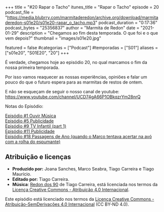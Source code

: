 +++
title = "#20 Rapar o Tacho"
itunes_title = "Rapar o Tacho"
episode = 20
podcast_file = "https://media.blubrry.com/marmitaderedon/archive.org/download/marmitaderedon-s01e20/s01e20-rapar_o_tacho.mp3"
podcast_duration = "0:17:36"
podcast_bytes = "25356837"
author = "Marmita de Redon"
date = "2021-01-29"
description = "Chegamos ao fim desta temporada. O que foi e o que vem depois?"
thumbnail = "images/s01e20.jpg"

featured = false
#categorias = ["Podcast"]
#temporadas = ["S01"]
aliases = ["s01e20", "S01E20", "20"]
+++

É verdade, chegamos hoje ao episódio 20, no qual marcamos o fim da nossa primeira temporada.

Por isso vamos reaquecer as nossas experiências, opiniões 
e falar um pouco do que o futuro espera para as marmitas de restos de ontem.

E não se esqueçam de seguir o nosso canal de youtube: 
https://www.youtube.com/channel/UCD74gA66P1OBkqzrYm28nrQ


Notas do Episódio:

[Episódio #1 Ouvir Música](https://marmita.pt/post/s01e01)  
[Episódio #5 Publicidade](https://marmita.pt/post/s01e05)  
[Episódio #9 TV Infantil (part 1)](https://marmita.pt/post/s01e09)  
[Episódio #11 Publicidade](https://marmita.pt/post/s01e11)  
[Episódio #18 Passagens de Ano (quando o Marco tentava acertar na avó com a rolha do espumante)](https://marmita.pt/post/s01e18)




## Atribuição e licenças
- **Produzido por:** Joana Sanches, Marco Seabra, Tiago Carreira e Tiago Maurício.
- **Editado por:** Tiago Carreira.
- **Música**: [Redon dos 90](https://archive.org/details/redon90) de Tiago Carreira, está licenciada nos termos da [Licença Creative Commons - Atribuição 4.0 Internacional](http://creativecommons.org/licenses/by/4.0/).

Este episódio está licenciado nos termos da [Licença Creative Commons - Atribuição-SemDerivações 4.0 Internacional](https://creativecommons.org/licenses/by-nd/4.0/) (CC BY-ND 4.0).

